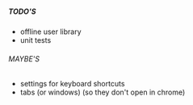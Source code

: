 ##### TODO'S
- offline user library
- unit tests

###### MAYBE'S
- settings for keyboard shortcuts
- tabs (or windows) (so they don't open in chrome)
